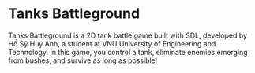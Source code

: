 # Tanks Battleground

Tanks Battleground is a 2D tank battle game built with SDL, developed by Hồ Sỹ Huy Anh, a student at VNU University of Engineering and Technology. In this game, you control a tank, eliminate enemies emerging from bushes, and survive as long as possible!
